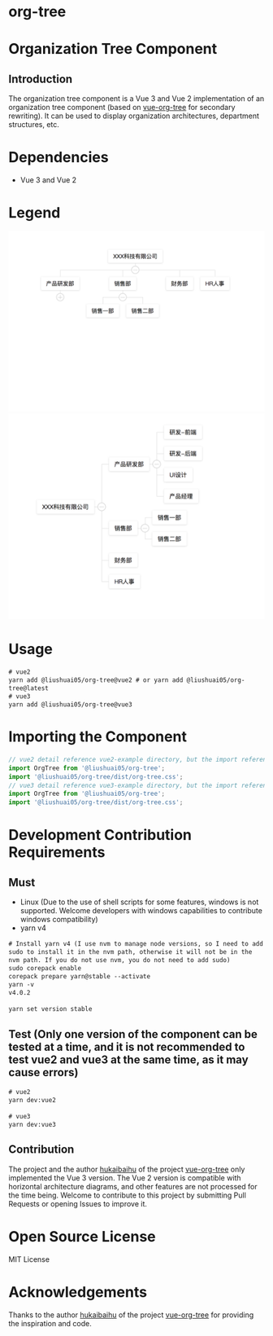 # org-tree

# Organization Tree Component
## Introduction
The organization tree component is a Vue 3 and Vue 2 implementation of an organization tree component (based on [vue-org-tree](https://github.com/hukaibaihu/vue-org-tree) for secondary rewriting). It can be used to display organization architectures, department structures, etc.


# Dependencies
- Vue 3 and Vue 2

# Legend
![default](./doc/default.png)
![horizontal](./doc/horizontal.png)

# Usage
```shell
# vue2 
yarn add @liushuai05/org-tree@vue2 # or yarn add @liushuai05/org-tree@latest
# vue3 
yarn add @liushuai05/org-tree@vue3
```
# Importing the Component
```js
// vue2 detail reference vue2-example directory, but the import reference is as follows
import OrgTree from '@liushuai05/org-tree';
import '@liushuai05/org-tree/dist/org-tree.css';
// vue3 detail reference vue3-example directory, but the import reference is as follows
import OrgTree from '@liushuai05/org-tree';
import '@liushuai05/org-tree/dist/org-tree.css';
```

# Development Contribution Requirements
## Must
- Linux  (Due to the use of shell scripts for some features, windows is not supported. Welcome developers with windows capabilities to contribute windows compatibility)
- yarn v4
```shell 
# Install yarn v4 (I use nvm to manage node versions, so I need to add sudo to install it in the nvm path, otherwise it will not be in the nvm path. If you do not use nvm, you do not need to add sudo)
sudo corepack enable
corepack prepare yarn@stable --activate
yarn -v
v4.0.2

yarn set version stable
```
## Test (Only one version of the component can be tested at a time, and it is not recommended to test vue2 and vue3 at the same time, as it may cause errors)
```shell
# vue2
yarn dev:vue2

# vue3
yarn dev:vue3
```

## Contribution
The project and the author [hukaibaihu](https://github.com/hukaibaihu) of the project [vue-org-tree](https://github.com/hukaibaihu/vue-org-tree) only implemented the Vue 3 version. The Vue 2 version is compatible with horizontal architecture diagrams, and other features are not processed for the time being. 
Welcome to contribute to this project by submitting Pull Requests or opening Issues to improve it.

# Open Source License
MIT License

# Acknowledgements
Thanks to the author [hukaibaihu](https://github.com/hukaibaihu) of the project [vue-org-tree](https://github.com/hukaibaihu/vue-org-tree) for providing the inspiration and code.


